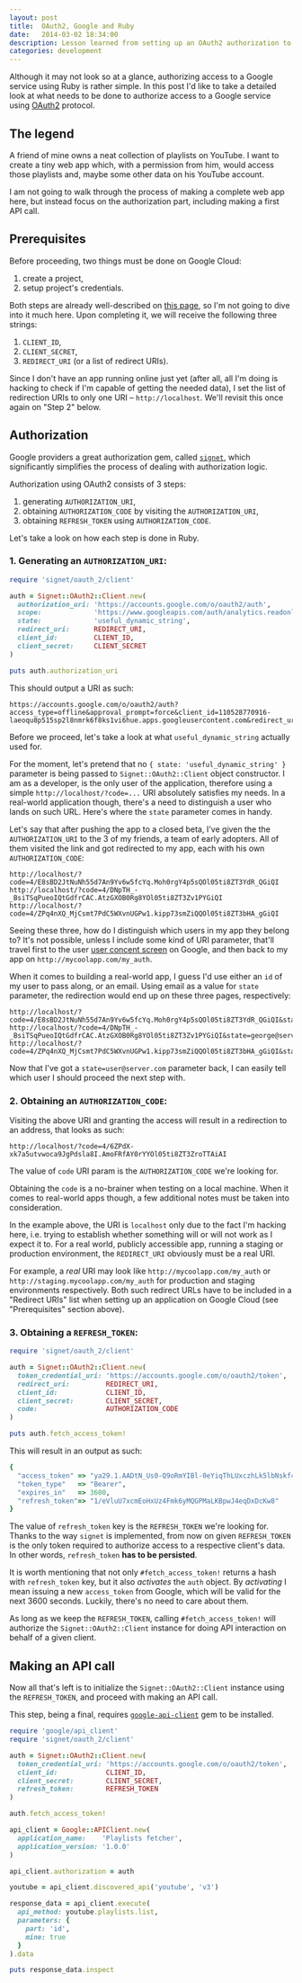 ```yaml
---
layout: post
title:  OAuth2, Google and Ruby
date:   2014-03-02 18:34:00
description: Lesson learned from setting up an OAuth2 authorization to a Google API
categories: development
---
```


Although it may not look so at a glance, authorizing access to a Google service using Ruby is rather simple. In this post I'd like to take a detailed look at what needs to be done to authorize access to a Google service using [OAuth2](http://oauth.net/2/) protocol.

## The legend

A friend of mine owns a neat collection of playlists on YouTube. I want to create a tiny web app which, with a permission from him, would access those playlists and, maybe some other data on his YouTube account.

I am not going to walk through the process of making a complete web app here, but instead focus on the authorization part, including making a first API call.

## Prerequisites

Before proceeding, two things must be done on Google Cloud:

1. create a project,
2. setup project's credentials.

Both steps are already well-described on [this page](https://developers.google.com/accounts/docs/OAuth2#basicsteps), so I'm not going to dive into it much here. Upon completing it, we will receive the following three strings:

1. `CLIENT_ID`,
2. `CLIENT_SECRET`,
3. `REDIRECT_URI` (or a list of redirect URIs).

Since I don't have an app running online just yet (after all, all I'm doing is hacking to check if I'm capable of getting the needed data), I set the list of redirection URIs to only one URI – `http://localhost`. We'll revisit this once again on "Step 2" below.

## Authorization

Google providers a great authorization gem, called [`signet`](https://github.com/google/signet), which significantly simplifies the process of dealing with authorization logic.

Authorization using OAuth2 consists of 3 steps:

1. generating `AUTHORIZATION_URI`,
2. obtaining `AUTHORIZATION_CODE` by visiting the `AUTHORIZATION_URI`,
3. obtaining `REFRESH_TOKEN` using `AUTHORIZATION_CODE`.

Let's take a look on how each step is done in Ruby.

### 1. Generating an `AUTHORIZATION_URI`:

```ruby
require 'signet/oauth_2/client'

auth = Signet::OAuth2::Client.new(
  authorization_uri: 'https://accounts.google.com/o/oauth2/auth',
  scope:             'https://www.googleapis.com/auth/analytics.readonly',
  state:             'useful_dynamic_string',
  redirect_uri:      REDIRECT_URI,
  client_id:         CLIENT_ID,
  client_secret:     CLIENT_SECRET
)

puts auth.authorization_uri
```

This should output a URI as such:

```
https://accounts.google.com/o/oauth2/auth?access_type=offline&approval_prompt=force&client_id=110528770916-laeoqu8p515sp2l8nmrk6f8ks1vi6hue.apps.googleusercontent.com&redirect_uri=http://localhost&response_type=code&scope=https://www.googleapis.com/auth/analytics.readonly&state=useful_dynamic_string
```

Before we proceed, let's take a look at what `useful_dynamic_string` actually used for.

For the moment, let's pretend that no `{ state: 'useful_dynamic_string' }` parameter is being passed to `Signet::OAuth2::Client` object constructor. I am as a developer, is the only user of the application, therefore using a simple `http://localhost/?code=...` URI absolutely satisfies my needs. In a real-world application though, there's a need to distinguish a user who lands on such URL. Here's where the `state` parameter comes in handy.

Let's say that after pushing the app to a closed beta, I've given the the `AUTHORIZATION_URI` to the 3 of my friends, a team of early adopters. All of them visited the link and got redirected to my app, each with his own `AUTHORIZATION_CODE`:

```
http://localhost/?code=4/E8sBD2JtNuNh55d7An9Yv6w5fcYq.Moh0rgY4p5sQOl05ti8ZT3YdR_QGiQI
http://localhost/?code=4/DNpTH_-_BsiTSqPueoIQtGdfrCAC.AtzGXOB0Rg8YOl05ti8ZT3Zv1PYGiQI
http://localhost/?code=4/ZPq4nXQ_MjCsmt7PdC5WXvnUGPw1.kipp73smZiQQOl05ti8ZT3bHA_gGiQI
```

Seeing these three, how do I distinguish which users in my app they belong to? It's not possible, unless I include some kind of URI parameter, that'll travel first to the user [user concent screen](https://developers.google.com/accounts/docs/OAuth2Login#consentpageexperience) on Google, and then back to my app on `http://mycoolapp.com/my_auth`.

When it comes to building a real-world app, I guess I'd use either an `id` of my user to pass along, or an email. Using email as a value for `state` parameter, the redirection would end up on these three pages, respectively:

```
http://localhost/?code=4/E8sBD2JtNuNh55d7An9Yv6w5fcYq.Moh0rgY4p5sQOl05ti8ZT3YdR_QGiQI&state=mike@server.com
http://localhost/?code=4/DNpTH_-_BsiTSqPueoIQtGdfrCAC.AtzGXOB0Rg8YOl05ti8ZT3Zv1PYGiQI&state=george@server.com
http://localhost/?code=4/ZPq4nXQ_MjCsmt7PdC5WXvnUGPw1.kipp73smZiQQOl05ti8ZT3bHA_gGiQI&state=alice@server.com
```

Now that I've got a `state=user@server.com` parameter back, I can easily tell which user I should proceed the next step with.

### 2. Obtaining an `AUTHORIZATION_CODE`:

Visiting the above URI and granting the access will result in a redirection to an address, that looks as such:

```
http://localhost/?code=4/6ZPdX-xk7a5utvwoca9JgPdsla8I.AmoFRfAY0rYYOl05ti8ZT3ZroTTAiAI
```

The value of `code` URI param is the `AUTHORIZATION_CODE` we're looking for.

Obtaining the `code` is a no-brainer when testing on a local machine. When it comes to real-world apps though, a few additional notes must be taken into consideration.

In the example above, the URI is `localhost` only due to the fact I'm hacking here, i.e. trying to establish whether something will or will not work as I expect it to. For a real world, publicly accessible app, running a staging or production environment, the `REDIRECT_URI` obviously must be a real URI.

For example, a *real* URI may look like `http://mycoolapp.com/my_auth` or `http://staging.mycoolapp.com/my_auth` for production and staging environments respectively. Both such redirect URLs have to be included in a "Redirect URIs" list when setting up an application on Google Cloud (see "Prerequisites" section above).

### 3. Obtaining a `REFRESH_TOKEN`:

```ruby
require 'signet/oauth_2/client'

auth = Signet::OAuth2::Client.new(
  token_credential_uri: 'https://accounts.google.com/o/oauth2/token',
  redirect_uri:         REDIRECT_URI,
  client_id:            CLIENT_ID,
  client_secret:        CLIENT_SECRET,
  code:                 AUTHORIZATION_CODE
)

puts auth.fetch_access_token!
```

This will result in an output as such:

```ruby
{
  "access_token" => "ya29.1.AADtN_Us0-Q9oRmYIBl-0eYiqThLUxczhLk5lbNskf4nv7baj_2x1v6Oc0ptW3V18RYzZg",
  "token_type"   => "Bearer",
  "expires_in"   => 3600,
  "refresh_token"=> "1/eVluU7xcmEoHxUz4Fmk6yMQGPMaLKBpwJ4eqDxDcKw8"
}
```

The value of `refresh_token` key is the `REFRESH_TOKEN` we're looking for. Thanks to the way `signet` is implemented, from now on given `REFRESH_TOKEN` is the only token required to authorize access to a respective client's data. In other words, `refresh_token` **has to be persisted**.

It is worth mentioning that not only `#fetch_access_token!` returns a hash  with `refresh_token` key, but it also *activates* the `auth` object. By *activating* I mean issuing a new `access_token` from Google, which will be valid for the next 3600 seconds. Luckily, there's no need to care about them.

As long as we keep the `REFRESH_TOKEN`, calling `#fetch_access_token!` will authorize the `Signet::OAuth2::Client` instance for doing API interaction on behalf of a given client.

## Making an API call

Now all that's left is to initialize the `Signet::OAuth2::Client` instance using the `REFRESH_TOKEN`, and proceed with making an API call.

This step, being a final, requires [`google-api-client`](https://github.com/google/google-api-ruby-client) gem to be installed.

```ruby
require 'google/api_client'
require 'signet/oauth_2/client'

auth = Signet::OAuth2::Client.new(
  token_credential_uri: 'https://accounts.google.com/o/oauth2/token',
  client_id:            CLIENT_ID,
  client_secret:        CLIENT_SECRET,
  refresh_token:        REFRESH_TOKEN
)

auth.fetch_access_token!

api_client = Google::APIClient.new(
  application_name:    'Playlists fetcher',
  application_version: '1.0.0'
)

api_client.authorization = auth

youtube = api_client.discovered_api('youtube', 'v3')

response_data = api_client.execute(
  api_method: youtube.playlists.list,
  parameters: {
    part: 'id',
    mine: true
  }
).data

puts response_data.inspect
```
